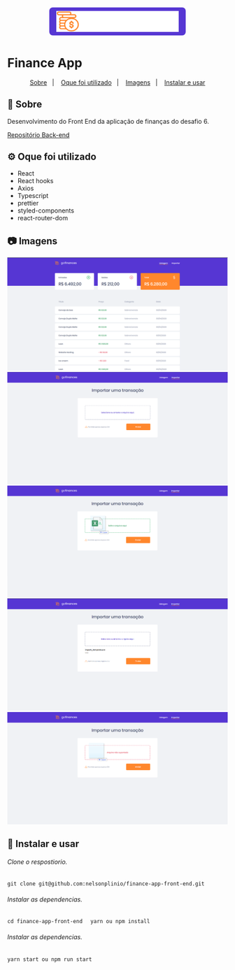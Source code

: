 
<h1 align="center">
    <img alt="FinanceApp" src="./src/assets/logo.svg" width="280px" style='background: #5636d3; padding: 8px 16px; border-radius: 8px;' />
</h1>

# Finance App

<p align="center">
  <a href="#rocket-sobre-o-desafio">Sobre</a>&nbsp;&nbsp;&nbsp;|&nbsp;&nbsp;&nbsp;
  <a href='#gear-oque-foi-utilizado'>Oque foi utilizado</a>&nbsp;&nbsp;&nbsp;|&nbsp;&nbsp;&nbsp;
  <a href="#camera-imagens">Imagens</a>&nbsp;&nbsp;&nbsp;|&nbsp;&nbsp;&nbsp;
  <a href="#Instalar e usar">Instalar e usar</a>
</p>

## 🔎 Sobre

Desenvolvimento do Front End da aplicação de finanças do desafio 6.

<a href='https://github.com/nelsonplinio/finance-app-typeorm'>Repositório Back-end</a>



## ⚙️ Oque foi utilizado

  - React
  - React hooks
  - Axios
  - Typescript
  - prettier
  - styled-components
  - react-router-dom

## 📷 Imagens

<strong></strong>
<img src='imgs/dashboard.png'>
<br />
<img src='imgs/import.png'>
<br />
<img src='imgs/import_1.png'>
<br />
<img src='imgs/import_2.png'>
<br />
<img src='imgs/import_3.png'>
<br />

## 🚀 Instalar e usar

###### Clone o respostiorio.
``git clone git@github.com:nelsonplinio/finance-app-front-end.git``

###### Instalar as dependencias.
``cd finance-app-front-end ``
`` yarn ou npm install``

###### Instalar as dependencias.
``yarn start ou npm run start ``
